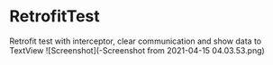# RetrofitTest
Retrofit test with interceptor, clear communication and show data to TextView
![Screenshot](-Screenshot from 2021-04-15 04.03.53.png)
